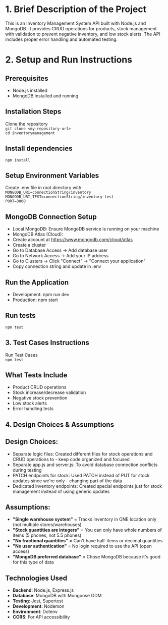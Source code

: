 
# **1. Brief Description of the Project**  
This is an Inventory Management System API built with Node.js and MongoDB. It provides CRUD operations for products, stock management with validation to prevent negative inventory, and low stock alerts. The API includes proper error handling and automated testing.  

# **2. Setup and Run Instructions**  
## Prerequisites  
- Node.js installed  
- MongoDB installed and running  

## Installation Steps  
Clone the repository  
`git clone <my-repository-url>`  
`cd inventorymanagement`  

## Install dependencies 
`npm install`  

## Setup Environment Variables
Create .env file in root directory with:  
`MONGODB_URI=connectionString/inventory`  
`MONGODB_URI_TEST=connectionString/inventory-test`  
`PORT=3000`  

## MongoDB Connection Setup  
- Local MongoDB: Ensure MongoDB service is running on your machine  
- MongoDB Atlas (Cloud):  
- Create account at https://www.mongodb.com/cloud/atlas  
- Create a cluster  
- Go to Database Access → Add database user  
- Go to Network Access → Add your IP address  
- Go to Clusters → Click "Connect" → "Connect your application"  
- Copy connection string and update in .env  

## Run the Application  
- Development: npm run dev  
- Production: npm start  

## Run tests  
`npm test`  

## 3. Test Cases Instructions  
Run Test Cases  
`npm test`  
## What Tests Include  
- Product CRUD operations  
- Stock increase/decrease validation  
- Negative stock prevention  
- Low stock alerts  
- Error handling tests  

## 4. Design Choices & Assumptions  
## Design Choices:  
- Separate logic files: Created different files for stock operations and CRUD operations to - keep code organized and focused  
- Separate app.js and server.js: To avoid database connection conflicts during testing  
- PATCH endpoints for stock: Used PATCH instead of PUT for stock updates since we're only - changing part of the data  
- Dedicated inventory endpoints: Created special endpoints just for stock management instead of using generic updates  
## Assumptions:  
- **"Single warehouse system"** = Tracks inventory in ONE location only (not multiple stores/warehouses)  
- **"Stock quantities are integers"** = You can only have whole numbers of items (5 phones, not 5.5 phones)  
- **"No fractional quantities"** = Can't have half-items or decimal quantities  
- **"No user authentication"** = No login required to use the API (open access)  
- **"MongoDB preferred database"** = Chose MongoDB because it's good for this type of data   


## Technologies Used  
- **Backend**: Node.js, Express.js  
- **Database**: MongoDB with Mongoose ODM  
- **Testing**: Jest, Supertest  
- **Development**: Nodemon  
- **Environment**: Dotenv  
- **CORS**: For API accessibility 


